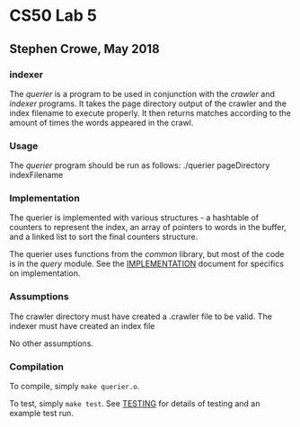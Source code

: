 # CS50 Lab 5
## Stephen Crowe, May 2018

### indexer

The *querier* is a program to be used in conjunction with the *crawler* and *indexer* programs. It takes the page directory output of the crawler and the index filename to execute properly. It then returns matches according to the amount of times the words appeared in the crawl.

### Usage

The *querier* program should be run as follows:
	./querier pageDirectory indexFilename

### Implementation

The querier is implemented with various structures - a hashtable of counters to represent the index, an array of pointers to words in the buffer, and a linked list to sort the final counters structure.

The querier uses functions from the *common* library, but most of the code is in the *query* module.  See the [IMPLEMENTATION](IMPLEMENTATION.md) document for specifics on implementation.

### Assumptions

The crawler directory must have created a .crawler file to be valid. The indexer must have created an index file

No other assumptions.

### Compilation

To compile, simply `make querier.o`.

To test, simply `make test`.
See [TESTING](TESTING.md) for details of testing and an example test run.
